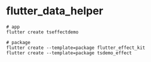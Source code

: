 # flutter_data_helper



```shell
# app
flutter create tseffectdemo

# package
flutter create --template=package flutter_effect_kit
flutter create --template=package tsdemo_effect
```

